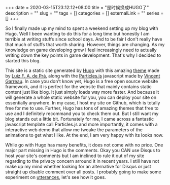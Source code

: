 +++ 
date = 2020-03-15T23:12:12+08:00
title = "是时候换成HUGO了"
description = ""
slug = "" 
tags = []
categories = []
externalLink = ""
series = []
+++

So I finally made up my mind to spent a weekend setting up my blog with Hugo. Well I been wanting to do this for a long time but honestly I am terrible at writing stuffs since school days. And to be fair I don't really have that much of stuffs that worth sharing. However, things are changing. As my knowledge on game developing grow I feel increasingly need to actually writing down the key points in game development. That's why I decided to started this blog.

This site is a static site generated by [Hugo](https://gohugo.io/) with this amazing [theme](https://themes.gohugo.io/hugo-coder/) made by [Luiz F. A. de Prá](https://luizdepra.com/), along with the [Particles.js](https://github.com/VincentGarreau/particles.js/) javascript made by [Vincent Garreau](https://vincentgarreau.com/). In case you don't know yet, Hugo is a free open source website framework, and it is perfect for the website that mainly contains static content just like blog. It just simply loads way more faster. And because it will generate a whole static website for you, you can deploy your site on essentially anywhere. In my case, I host my site on Github, which is totally free for me to use. Further, Hugo has tons of amazing themes that free to use and I definitely recommand you to check them out. But I still want my blog stands out a little bit. Fortunately for me, I came across a fantastic javascript template call Particles.js and more importantly, it comes with a interactive web demo that allow me tweake the parameters of the animations to get what I like. At the end, I am very happy with its looks now.

While go with Hugo has many benefits, it does not come with no price. One major part missing in Hugo is the comments. Okay you CAN use Disqus to host your site's comments but I am inclined to rule it out of my site regarding to the privacy concern arround it in recent years. I still have not make up my mind whether looking for an alternative for Disqus or just straight up disable comment over all posts. I probably going to make some experiment on [utterances](https://utteranc.es/), let's see how it goes.
